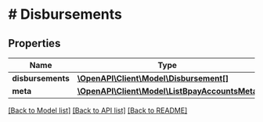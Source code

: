 # # Disbursements

## Properties

Name | Type | Description | Notes
------------ | ------------- | ------------- | -------------
**disbursements** | [**\OpenAPI\Client\Model\Disbursement[]**](Disbursement.md) |  | [optional]
**meta** | [**\OpenAPI\Client\Model\ListBpayAccountsMeta**](ListBpayAccountsMeta.md) |  | [optional]

[[Back to Model list]](../../README.md#models) [[Back to API list]](../../README.md#endpoints) [[Back to README]](../../README.md)
